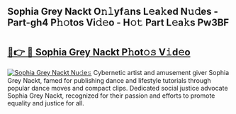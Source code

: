 ## Sophia Grey Nackt O𝚗𝚕yf𝚊ns L𝚎a𝚔ed N𝚞𝚍es - Part-gh4 P𝚑𝚘tos Vi𝚍𝚎o - H𝚘𝚝 Part L𝚎a𝚔s Pw3BF

# <h2><a href="http://kf1wc0.oniu.top/?m=Sophia+Grey+Nackt">🔗👉 🔴 Sophia Grey Nackt P𝚑ot𝚘𝚜 V𝚒d𝚎o</a></h2>

[![Sophia Grey Nackt Nu𝚍e𝚜](https://i.imgur.com/0qMVB7G.gif)](http://kf1wc0.oniu.top/?m=Sophia+Grey+Nackt)
Cybernetic artist and amusement giver Sophia Grey Nackt, famed for publishing dance and lifestyle tutorials through popular dance moves and compact clips. Dedicated social justice advocate Sophia Grey Nackt, recognized for their passion and efforts to promote equality and justice for all.  
